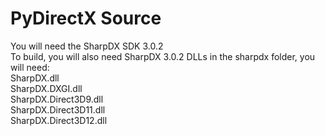 # PyDirectX Source
You will need the SharpDX SDK 3.0.2 <br>
To build, you will also need SharpDX 3.0.2 DLLs in the sharpdx folder, you will need: <br>
SharpDX.dll <br>
SharpDX.DXGI.dll <br>
SharpDX.Direct3D9.dll <br>
SharpDX.Direct3D11.dll <br>
SharpDX.Direct3D12.dll <br>
